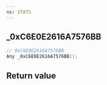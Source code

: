 ```yaml
---
ns: STATS
---
```

## _0xC6E0E2616A7576BB

```c
// 0xC6E0E2616A7576BB
Any _0xC6E0E2616A7576BB();
```


## Return value
